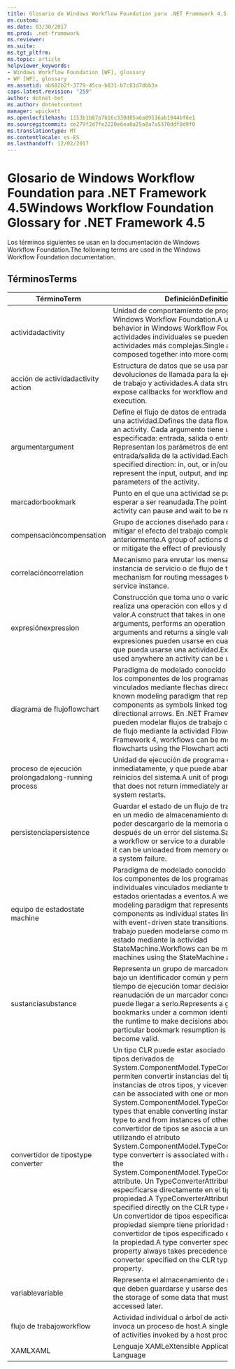 ```yaml
---
title: Glosario de Windows Workflow Foundation para .NET Framework 4.5
ms.custom: 
ms.date: 03/30/2017
ms.prod: .net-framework
ms.reviewer: 
ms.suite: 
ms.tgt_pltfrm: 
ms.topic: article
helpviewer_keywords:
- Windows Workflow Foundation [WF], glossary
- WF [WF], glossary
ms.assetid: ab682b2f-3779-45ca-b831-b7c03d7dbb3a
caps.latest.revision: "259"
author: dotnet-bot
ms.author: dotnetcontent
manager: wpickett
ms.openlocfilehash: 1153b1b87a7b16c330d05a6a89516ab1944bf6e1
ms.sourcegitcommit: ce279f2d7fe2220e6ea0a25a8a7a5370ddf8d9f0
ms.translationtype: MT
ms.contentlocale: es-ES
ms.lasthandoff: 12/02/2017
---
```

# <a name="windows-workflow-foundation-glossary-for-net-framework-45"></a><span data-ttu-id="ca36a-102">Glosario de Windows Workflow Foundation para .NET Framework 4.5</span><span class="sxs-lookup"><span data-stu-id="ca36a-102">Windows Workflow Foundation Glossary for .NET Framework 4.5</span></span>
<span data-ttu-id="ca36a-103">Los términos siguientes se usan en la documentación de Windows Workflow Foundation.</span><span class="sxs-lookup"><span data-stu-id="ca36a-103">The following terms are used in the Windows Workflow Foundation documentation.</span></span>  
  
## <a name="terms"></a><span data-ttu-id="ca36a-104">Términos</span><span class="sxs-lookup"><span data-stu-id="ca36a-104">Terms</span></span>  
  
|<span data-ttu-id="ca36a-105">Término</span><span class="sxs-lookup"><span data-stu-id="ca36a-105">Term</span></span>|<span data-ttu-id="ca36a-106">Definición</span><span class="sxs-lookup"><span data-stu-id="ca36a-106">Definition</span></span>|  
|----------|----------------|  
|<span data-ttu-id="ca36a-107">actividad</span><span class="sxs-lookup"><span data-stu-id="ca36a-107">activity</span></span>|<span data-ttu-id="ca36a-108">Unidad de comportamiento de programa de Windows Workflow Foundation.</span><span class="sxs-lookup"><span data-stu-id="ca36a-108">A unit of program behavior in Windows Workflow Foundation.</span></span> <span data-ttu-id="ca36a-109">Las actividades individuales se pueden combinar en actividades más complejas.</span><span class="sxs-lookup"><span data-stu-id="ca36a-109">Single activities can be composed together into more complex activities.</span></span>|  
|<span data-ttu-id="ca36a-110">acción de actividad</span><span class="sxs-lookup"><span data-stu-id="ca36a-110">activity action</span></span>|<span data-ttu-id="ca36a-111">Estructura de datos que se usa para exponer devoluciones de llamada para la ejecución de flujos de trabajo y actividades.</span><span class="sxs-lookup"><span data-stu-id="ca36a-111">A data structure used to expose callbacks for workflow and activity execution.</span></span>|  
|<span data-ttu-id="ca36a-112">argument</span><span class="sxs-lookup"><span data-stu-id="ca36a-112">argument</span></span>|<span data-ttu-id="ca36a-113">Define el flujo de datos de entrada y de salida de una actividad.</span><span class="sxs-lookup"><span data-stu-id="ca36a-113">Defines the data flow into and out of an activity.</span></span> <span data-ttu-id="ca36a-114">Cada argumento tiene una dirección especificada: entrada, salida o entrada/salida. Representan los parámetros de entrada, salida y entrada/salida de la actividad.</span><span class="sxs-lookup"><span data-stu-id="ca36a-114">Each argument has a specified direction: in, out, or in/out. These represent the input, output, and input/output parameters of the activity.</span></span>|  
|<span data-ttu-id="ca36a-115">marcador</span><span class="sxs-lookup"><span data-stu-id="ca36a-115">bookmark</span></span>|<span data-ttu-id="ca36a-116">Punto en el que una actividad se puede pausar y esperar a ser reanudada.</span><span class="sxs-lookup"><span data-stu-id="ca36a-116">The point at which an activity can pause and wait to be resumed.</span></span>|  
|<span data-ttu-id="ca36a-117">compensación</span><span class="sxs-lookup"><span data-stu-id="ca36a-117">compensation</span></span>|<span data-ttu-id="ca36a-118">Grupo de acciones diseñado para deshacer o mitigar el efecto del trabajo completado anteriormente.</span><span class="sxs-lookup"><span data-stu-id="ca36a-118">A group of actions designed to undo or mitigate the effect of previously completed work.</span></span>|  
|<span data-ttu-id="ca36a-119">correlación</span><span class="sxs-lookup"><span data-stu-id="ca36a-119">correlation</span></span>|<span data-ttu-id="ca36a-120">Mecanismo para enrutar los mensajes a una instancia de servicio o de flujo de trabajo.</span><span class="sxs-lookup"><span data-stu-id="ca36a-120">The mechanism for routing messages to a workflow or service instance.</span></span>|  
|<span data-ttu-id="ca36a-121">expresión</span><span class="sxs-lookup"><span data-stu-id="ca36a-121">expression</span></span>|<span data-ttu-id="ca36a-122">Construcción que toma uno o varios argumentos, realiza una operación con ellos y devuelve un solo valor.</span><span class="sxs-lookup"><span data-stu-id="ca36a-122">A construct that takes in one or more arguments, performs an operation on the arguments and returns a single value.</span></span> <span data-ttu-id="ca36a-123">Las expresiones pueden usarse en cualquier lugar en el que pueda usarse una actividad.</span><span class="sxs-lookup"><span data-stu-id="ca36a-123">Expressions can be used anywhere an activity can be used.</span></span>|  
|<span data-ttu-id="ca36a-124">diagrama de flujo</span><span class="sxs-lookup"><span data-stu-id="ca36a-124">flowchart</span></span>|<span data-ttu-id="ca36a-125">Paradigma de modelado conocido que representa los componentes de los programas como símbolos vinculados mediante flechas direccionales.</span><span class="sxs-lookup"><span data-stu-id="ca36a-125">A well-known modeling paradigm that represents program components as symbols linked together with directional arrows.</span></span>  <span data-ttu-id="ca36a-126">En .NET Framework 4.0, se pueden modelar flujos de trabajo como diagramas de flujo mediante la actividad Flowchart.</span><span class="sxs-lookup"><span data-stu-id="ca36a-126">In the .NET Framework 4, workflows can be modeled as flowcharts using the Flowchart activity.</span></span>|  
|<span data-ttu-id="ca36a-127">proceso de ejecución prolongada</span><span class="sxs-lookup"><span data-stu-id="ca36a-127">long-running process</span></span>|<span data-ttu-id="ca36a-128">Unidad de ejecución de programa que no vuelve inmediatamente, y que puede abarcar varios reinicios del sistema.</span><span class="sxs-lookup"><span data-stu-id="ca36a-128">A unit of program execution that does not return immediately and may span system restarts.</span></span>|  
|<span data-ttu-id="ca36a-129">persistencia</span><span class="sxs-lookup"><span data-stu-id="ca36a-129">persistence</span></span>|<span data-ttu-id="ca36a-130">Guardar el estado de un flujo de trabajo o servicio en un medio de almacenamiento duradero, para poder descargarlo de la memoria o recuperarlo después de un error del sistema.</span><span class="sxs-lookup"><span data-stu-id="ca36a-130">Saving the state of a workflow or service to a durable medium, so that it can be unloaded from memory or recovered after a system failure.</span></span>|  
|<span data-ttu-id="ca36a-131">equipo de estado</span><span class="sxs-lookup"><span data-stu-id="ca36a-131">state machine</span></span>|<span data-ttu-id="ca36a-132">Paradigma de modelado conocido que representa los componentes de los programas como estados individuales vinculados mediante transiciones de estados orientadas a eventos.</span><span class="sxs-lookup"><span data-stu-id="ca36a-132">A well-known modeling paradigm that represents program components as individual states linked together with event-driven state transitions.</span></span>  <span data-ttu-id="ca36a-133">Los flujos de trabajo pueden modelarse como máquinas de estado mediante la actividad StateMachine.</span><span class="sxs-lookup"><span data-stu-id="ca36a-133">Workflows can be modeled as state machines using the StateMachine activity.</span></span>|  
|<span data-ttu-id="ca36a-134">sustancia</span><span class="sxs-lookup"><span data-stu-id="ca36a-134">substance</span></span>|<span data-ttu-id="ca36a-135">Representa un grupo de marcadores relacionados bajo un identificador común y permite al motor de tiempo de ejecución tomar decisiones sobre si la reanudación de un marcador concreto es válida o puede llegar a serlo.</span><span class="sxs-lookup"><span data-stu-id="ca36a-135">Represents a group of related bookmarks under a common identifier and allows the runtime to make decisions about whether a particular bookmark resumption is valid or may become valid.</span></span>|  
|<span data-ttu-id="ca36a-136">convertidor de tipos</span><span class="sxs-lookup"><span data-stu-id="ca36a-136">type converter</span></span>|<span data-ttu-id="ca36a-137">Un tipo CLR puede estar asociado a uno o varios tipos derivados de System.ComponentModel.TypeConverter que permiten convertir instancias del tipo CLR en instancias de otros tipos, y viceversa.</span><span class="sxs-lookup"><span data-stu-id="ca36a-137">A CLR type can be associated with one or more System.ComponentModel.TypeConverter derived types that enable converting instances of the CLR type to and from instances of other types.</span></span> <span data-ttu-id="ca36a-138">Un convertidor de tipos se asocia a un tipo CLR utilizando el atributo System.ComponentModel.TypeConverterAttribute.</span><span class="sxs-lookup"><span data-stu-id="ca36a-138">A type converterr is associated with a CLR type using the System.ComponentModel.TypeConverterAttribute attribute.</span></span>  <span data-ttu-id="ca36a-139">Un TypeConverterAttribute puede especificarse directamente en el tipo CLR o en una propiedad.</span><span class="sxs-lookup"><span data-stu-id="ca36a-139">A TypeConverterAttribute can be specified directly on the CLR type or on a property.</span></span> <span data-ttu-id="ca36a-140">Un convertidor de tipos especificado en una propiedad siempre tiene prioridad sobre un convertidor de tipos especificado en el tipo CLR de la propiedad.</span><span class="sxs-lookup"><span data-stu-id="ca36a-140">A type converter specified on a property always takes precedence over a type converter specified on the CLR type of the property.</span></span>|  
|<span data-ttu-id="ca36a-141">variable</span><span class="sxs-lookup"><span data-stu-id="ca36a-141">variable</span></span>|<span data-ttu-id="ca36a-142">Representa el almacenamiento de algunos datos que deben guardarse y usarse después.</span><span class="sxs-lookup"><span data-stu-id="ca36a-142">Represents the storage of some data that must be saved and accessed later.</span></span>|  
|<span data-ttu-id="ca36a-143">flujo de trabajo</span><span class="sxs-lookup"><span data-stu-id="ca36a-143">workflow</span></span>|<span data-ttu-id="ca36a-144">Actividad individual o árbol de actividades que invoca un proceso de host.</span><span class="sxs-lookup"><span data-stu-id="ca36a-144">A single activity or tree of activities invoked by a host process.</span></span>|  
|<span data-ttu-id="ca36a-145">XAML</span><span class="sxs-lookup"><span data-stu-id="ca36a-145">XAML</span></span>|<span data-ttu-id="ca36a-146">Lenguaje XAML</span><span class="sxs-lookup"><span data-stu-id="ca36a-146">eXtensible Application Markup Language</span></span>|
